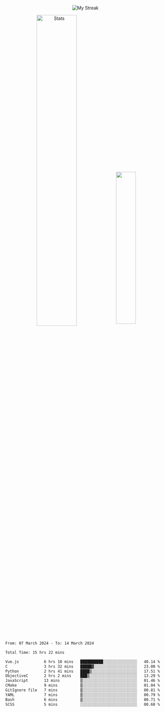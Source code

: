 <p align="center">
<picture>
  <source media="(prefers-color-scheme: dark)" srcset="http://github-readme-streak-stats.herokuapp.com?user=semolik&theme=dark&hide_border=true&background=DD272700">
  <img alt="My Streak" src="http://github-readme-streak-stats.herokuapp.com?user=semolik&hide_border=true">
</picture>
</p>
<div align="center">
  <picture>
    <source media="(prefers-color-scheme: dark)" srcset="https://github-readme-stats.vercel.app/api?username=semolik&show_icons=true&bg_color=DD272700&hide_border=true&theme=dark">
        <img alt="Stats" src="https://github-readme-stats.vercel.app/api?username=semolik&show_icons=true&bg_color=DD272700&hide_border=true" width="50%" >
  </picture>
  <sup>
  <picture>
  <source media="(prefers-color-scheme: dark)" srcset="https://github-readme-stats.vercel.app/api/top-langs/?username=semolik&layout=compact&hide_border=true&bg_color=DD272700&theme=dark">
  <img src="https://github-readme-stats.vercel.app/api/top-langs/?username=semolik&layout=compact&hide_border=true" width="35%" />
  </picture>
  </sup>
</div>
<!--START_SECTION:waka-->

```txt
From: 07 March 2024 - To: 14 March 2024

Total Time: 15 hrs 22 mins

Vue.js           6 hrs 10 mins   ██████████░░░░░░░░░░░░░░░   40.14 %
C                3 hrs 32 mins   █████▓░░░░░░░░░░░░░░░░░░░   23.00 %
Python           2 hrs 41 mins   ████▒░░░░░░░░░░░░░░░░░░░░   17.51 %
ObjectiveC       2 hrs 2 mins    ███▒░░░░░░░░░░░░░░░░░░░░░   13.29 %
JavaScript       13 mins         ▒░░░░░░░░░░░░░░░░░░░░░░░░   01.46 %
CMake            9 mins          ▒░░░░░░░░░░░░░░░░░░░░░░░░   01.04 %
GitIgnore file   7 mins          ▒░░░░░░░░░░░░░░░░░░░░░░░░   00.81 %
YAML             7 mins          ▒░░░░░░░░░░░░░░░░░░░░░░░░   00.79 %
Bash             6 mins          ▒░░░░░░░░░░░░░░░░░░░░░░░░   00.71 %
SCSS             5 mins          ░░░░░░░░░░░░░░░░░░░░░░░░░   00.60 %
```

<!--END_SECTION:waka-->

